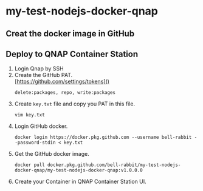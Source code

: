 # my-test-nodejs-docker-qnap

## Creat the docker image in GitHub

## Deploy to QNAP Container Station
1. Login Qnap by SSH
2. Create the GitHub PAT. <br>
   [https://github.com/settings/tokens]()
   ```
   delete:packages, repo, write:packages
   ```
3. Create `key.txt` file and copy you PAT in this file.
   ```
   vim key.txt
   ```
4. Login GitHub docker.
   ```
   docker login https://docker.pkg.github.com --username bell-rabbit --password-stdin < key.txt
   ```
5. Get the GitHub docker image.
    ```
    docker pull docker.pkg.github.com/bell-rabbit/my-test-nodejs-docker-qnap/my-test-nodejs-docker-qnap:v1.0.0.0
    ```
6. Create your Container in QNAP Container Station UI.
